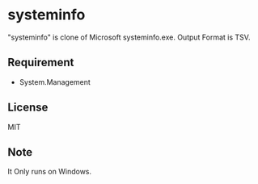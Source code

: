 # systeminfo
"systeminfo" is clone of Microsoft systeminfo.exe.
Output Format is TSV.

## Requirement
* System.Management

## License
MIT

## Note
It Only runs on Windows.
